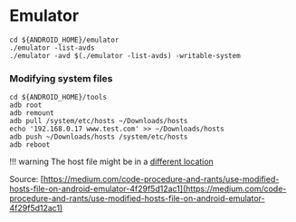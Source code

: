 # Emulator

```
cd ${ANDROID_HOME}/emulator
./emulator -list-avds
./emulator -avd $(./emulator -list-avds) -writable-system
```

### Modifying system files

```
cd ${ANDROID_HOME}/tools
adb root
adb remount
adb pull /system/etc/hosts ~/Downloads/hosts
echo '192.168.0.17 www.test.com' >> ~/Downloads/hosts
adb push ~/Downloads/hosts /system/etc/hosts
adb reboot
```

!!! warning
    The host file might be in a [different location](https://stackoverflow.com/a/47622017)

Source: [https://medium.com/code-procedure-and-rants/use-modified-hosts-file-on-android-emulator-4f29f5d12ac1](https://medium.com/code-procedure-and-rants/use-modified-hosts-file-on-android-emulator-4f29f5d12ac1)
